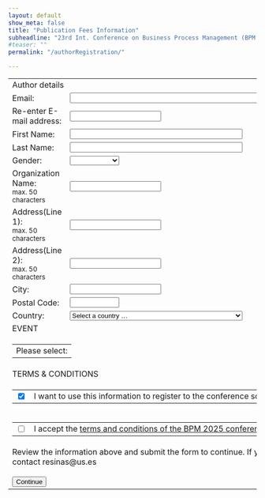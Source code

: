 ```yaml
---
layout: default
show_meta: false
title: "Publication Fees Information"
subheadline: "23rd Int. Conference on Business Process Management (BPM 2025)"
#teaser: ""
permalink: "/authorRegistration/"

---
```


<link rel="stylesheet" href="../assets/css/style.css">

<table>
    <tbody>
        <tr>
            <td colspan="2">
                <div class="orangeBar">
                Author details
                </div>
            </td>
        </tr>
        <tr>
            <td>
                <label class="required">Email:</label>
            </td>
            <td>
                <input type='text' id='email' name='email' maxlength="255" required size="100">
            </td>
        </tr>
        <tr>
            <td>
                <label class="required">Re-enter E-mail address:</label><br>
            </td>
            <td>
                <input type='text' required
                onfocus="validateMail(document.getElementById('email'), this);" 
                oninput="validateMail(document.getElementById('email'), this);">
            </td>
        </tr>
        <tr>
            <td>
               <label class="required">First Name:</label><br>
            </td>
            <td>
               <input type='text' id='name' name='name' maxlength="255" required style="width: 350px">
            </td>
        </tr>
        <tr>
            <td>
               <label class="required">Last Name:</label><br>
            </td>
            <td>
               <input type='text' id='lastName' name='lastName' maxlength="255" required style="width: 350px">
            </td>
        </tr>
        <tr>
            <td>
               <label for="gender" >Gender:</label><br>
            </td>
            <td>
               <select id="gender" name='gender' style="width: 100px">
                  <option value="None" > </option>
                  <option value="Male">Male</option>
                  <option value="Female">Female</option>
                  <option value="Other">Other</option>
               </select>
            </td>
        </tr>
        <tr>
            <td>
               <label class="required">Organization Name:<br /><sub>max. 50 characters</sub></label><br>
            </td>
            <td>
               <input type='text' id='organization' maxlength="255" name='organization' required>
            </td>
        </tr>
        <tr>
            <td>
               <label class="required">Address(Line 1):<br /><sub>max. 50 characters</sub></label><br>
            </td>
            <td>
               <input type='text' id='address1' maxlength="255" name='address1' required>
            </td>
         </tr>
         <tr>
            <td>
               <label for="address2" >Address(Line 2):<br /><sub>max. 50 characters</sub></label><br>
            </td>
            <td>
               <input type='text' id='address2' maxlength="255" name='address2'>
            </td>
         </tr>
         <tr>
            <td>
               <label class="required">City:</label><br>
            </td>
            <td>
               <input type='text' id='city' maxlength="255" name='city' required>
            </td>
         </tr>
         <tr>
            <td>
               <label class="required">Postal Code:</label><br>
            </td>
            <td>
               <input type='text' id='postal' name='postal' maxlength="15" required style="width: 100px">
            </td>
         </tr>
        <tr>
            <td>
               <label class="required">Country:</label><br>
            </td>
            <td>
               <select name="country" id="country" name='country' required style="width: 350px">
                  <option value="0" label="Select a country … " selected="selected">Select a country …       </option>
                  <optgroup id="country-optgroup-Africa" label="Africa">
                     <option value="DZ" label="Algeria">Algeria</option>
                     <option value="AO" label="Angola">Angola</option>
                     <option value="BJ" label="Benin">Benin</option>
                     <option value="BW" label="Botswana">Botswana</option>
                     <option value="BF" label="Burkina Faso">Burkina Faso</option>
                     <option value="BI" label="Burundi">Burundi</option>
                     <option value="CM" label="Cameroon">Cameroon</option>
                     <option value="CV" label="Cape Verde">Cape Verde</option>
                     <option value="CF" label="Central African Republic">Central African Republic</option>
                     <option value="TD" label="Chad">Chad</option>
                     <option value="KM" label="Comoros">Comoros</option>
                     <option value="CG" label="Congo - Brazzaville">Congo - Brazzaville</option>
                     <option value="CD" label="Congo - Kinshasa">Congo - Kinshasa</option>
                     <option value="CI" label="Côte d’Ivoire">Côte d’Ivoire</option>
                     <option value="DJ" label="Djibouti">Djibouti</option>
                     <option value="EG" label="Egypt">Egypt</option>
                     <option value="GQ" label="Equatorial Guinea">Equatorial Guinea</option>
                     <option value="ER" label="Eritrea">Eritrea</option>
                     <option value="ET" label="Ethiopia">Ethiopia</option>
                     <option value="GA" label="Gabon">Gabon</option>
                     <option value="GM" label="Gambia">Gambia</option>
                     <option value="GH" label="Ghana">Ghana</option>
                     <option value="GN" label="Guinea">Guinea</option>
                     <option value="GW" label="Guinea-Bissau">Guinea-Bissau</option>
                     <option value="KE" label="Kenya">Kenya</option>
                     <option value="LS" label="Lesotho">Lesotho</option>
                     <option value="LR" label="Liberia">Liberia</option>
                     <option value="LY" label="Libya">Libya</option>
                     <option value="MG" label="Madagascar">Madagascar</option>
                     <option value="MW" label="Malawi">Malawi</option>
                     <option value="ML" label="Mali">Mali</option>
                     <option value="MR" label="Mauritania">Mauritania</option>
                     <option value="MU" label="Mauritius">Mauritius</option>
                     <option value="YT" label="Mayotte">Mayotte</option>
                     <option value="MA" label="Morocco">Morocco</option>
                     <option value="MZ" label="Mozambique">Mozambique</option>
                     <option value="NA" label="Namibia">Namibia</option>
                     <option value="NE" label="Niger">Niger</option>
                     <option value="NG" label="Nigeria">Nigeria</option>
                     <option value="RW" label="Rwanda">Rwanda</option>
                     <option value="RE" label="Réunion">Réunion</option>
                     <option value="SH" label="Saint Helena">Saint Helena</option>
                     <option value="SN" label="Senegal">Senegal</option>
                     <option value="SC" label="Seychelles">Seychelles</option>
                     <option value="SL" label="Sierra Leone">Sierra Leone</option>
                     <option value="SO" label="Somalia">Somalia</option>
                     <option value="ZA" label="South Africa">South Africa</option>
                     <option value="SD" label="Sudan">Sudan</option>
                     <option value="SZ" label="Swaziland">Swaziland</option>
                     <option value="ST" label="São Tomé and Príncipe">São Tomé and Príncipe</option>
                     <option value="TZ" label="Tanzania">Tanzania</option>
                     <option value="TG" label="Togo">Togo</option>
                     <option value="TN" label="Tunisia">Tunisia</option>
                     <option value="UG" label="Uganda">Uganda</option>
                     <option value="EH" label="Western Sahara">Western Sahara</option>
                     <option value="ZM" label="Zambia">Zambia</option>
                     <option value="ZW" label="Zimbabwe">Zimbabwe</option>
                  </optgroup>
                     <optgroup id="country-optgroup-Americas" label="Americas">
                     <option value="AI" label="Anguilla">Anguilla</option>
                     <option value="AG" label="Antigua and Barbuda">Antigua and Barbuda</option>
                     <option value="AR" label="Argentina">Argentina</option>
                     <option value="AW" label="Aruba">Aruba</option>
                     <option value="BS" label="Bahamas">Bahamas</option>
                     <option value="BB" label="Barbados">Barbados</option>
                     <option value="BZ" label="Belize">Belize</option>
                     <option value="BM" label="Bermuda">Bermuda</option>
                     <option value="BO" label="Bolivia">Bolivia</option>
                     <option value="BR" label="Brazil">Brazil</option>
                     <option value="VG" label="British Virgin Islands">British Virgin Islands</option>
                     <option value="CA" label="Canada">Canada</option>
                     <option value="KY" label="Cayman Islands">Cayman Islands</option>
                     <option value="CL" label="Chile">Chile</option>
                     <option value="CO" label="Colombia">Colombia</option>
                     <option value="CR" label="Costa Rica">Costa Rica</option>
                     <option value="CU" label="Cuba">Cuba</option>
                     <option value="DM" label="Dominica">Dominica</option>
                     <option value="DO" label="Dominican Republic">Dominican Republic</option>
                     <option value="EC" label="Ecuador">Ecuador</option>
                     <option value="SV" label="El Salvador">El Salvador</option>
                     <option value="FK" label="Falkland Islands">Falkland Islands</option>
                     <option value="GF" label="French Guiana">French Guiana</option>
                     <option value="GL" label="Greenland">Greenland</option>
                     <option value="GD" label="Grenada">Grenada</option>
                     <option value="GP" label="Guadeloupe">Guadeloupe</option>
                     <option value="GT" label="Guatemala">Guatemala</option>
                     <option value="GY" label="Guyana">Guyana</option>
                     <option value="HT" label="Haiti">Haiti</option>
                     <option value="HN" label="Honduras">Honduras</option>
                     <option value="JM" label="Jamaica">Jamaica</option>
                     <option value="MQ" label="Martinique">Martinique</option>
                     <option value="MX" label="Mexico">Mexico</option>
                     <option value="MS" label="Montserrat">Montserrat</option>
                     <option value="AN" label="Netherlands Antilles">Netherlands Antilles</option>
                     <option value="NI" label="Nicaragua">Nicaragua</option>
                     <option value="PA" label="Panama">Panama</option>
                     <option value="PY" label="Paraguay">Paraguay</option>
                     <option value="PE" label="Peru">Peru</option>
                     <option value="PR" label="Puerto Rico">Puerto Rico</option>
                     <option value="BL" label="Saint Barthélemy">Saint Barthélemy</option>
                     <option value="KN" label="Saint Kitts and Nevis">Saint Kitts and Nevis</option>
                     <option value="LC" label="Saint Lucia">Saint Lucia</option>
                     <option value="MF" label="Saint Martin">Saint Martin</option>
                     <option value="PM" label="Saint Pierre and Miquelon">Saint Pierre and Miquelon</option>
                     <option value="VC" label="Saint Vincent and the Grenadines">Saint Vincent and the Grenadines</option>
                     <option value="SR" label="Suriname">Suriname</option>
                     <option value="TT" label="Trinidad and Tobago">Trinidad and Tobago</option>
                     <option value="TC" label="Turks and Caicos Islands">Turks and Caicos Islands</option>
                     <option value="VI" label="U.S. Virgin Islands">U.S. Virgin Islands</option>
                     <option value="US" label="United States">United States</option>
                     <option value="UY" label="Uruguay">Uruguay</option>
                     <option value="VE" label="Venezuela">Venezuela</option>
                  </optgroup>
                     <optgroup id="country-optgroup-Asia" label="Asia">
                     <option value="AF" label="Afghanistan">Afghanistan</option>
                     <option value="AM" label="Armenia">Armenia</option>
                     <option value="AZ" label="Azerbaijan">Azerbaijan</option>
                     <option value="BH" label="Bahrain">Bahrain</option>
                     <option value="BD" label="Bangladesh">Bangladesh</option>
                     <option value="BT" label="Bhutan">Bhutan</option>
                     <option value="BN" label="Brunei">Brunei</option>
                     <option value="KH" label="Cambodia">Cambodia</option>
                     <option value="CN" label="China">China</option>
                     <option value="CY" label="Cyprus">Cyprus</option>
                     <option value="GE" label="Georgia">Georgia</option>
                     <option value="HK" label="Hong Kong SAR China">Hong Kong SAR China</option>
                     <option value="IN" label="India">India</option>
                     <option value="ID" label="Indonesia">Indonesia</option>
                     <option value="IR" label="Iran">Iran</option>
                     <option value="IQ" label="Iraq">Iraq</option>
                     <option value="IL" label="Israel">Israel</option>
                     <option value="JP" label="Japan">Japan</option>
                     <option value="JO" label="Jordan">Jordan</option>
                     <option value="KZ" label="Kazakhstan">Kazakhstan</option>
                     <option value="KW" label="Kuwait">Kuwait</option>
                     <option value="KG" label="Kyrgyzstan">Kyrgyzstan</option>
                     <option value="LA" label="Laos">Laos</option>
                     <option value="LB" label="Lebanon">Lebanon</option>
                     <option value="MO" label="Macau SAR China">Macau SAR China</option>
                     <option value="MY" label="Malaysia">Malaysia</option>
                     <option value="MV" label="Maldives">Maldives</option>
                     <option value="MN" label="Mongolia">Mongolia</option>
                     <option value="MM" label="Myanmar [Burma]">Myanmar [Burma]</option>
                     <option value="NP" label="Nepal">Nepal</option>
                     <option value="NT" label="Neutral Zone">Neutral Zone</option>
                     <option value="KP" label="North Korea">North Korea</option>
                     <option value="OM" label="Oman">Oman</option>
                     <option value="PK" label="Pakistan">Pakistan</option>
                     <option value="PS" label="Palestinian Territories">Palestinian Territories</option>
                     <option value="YD" label="People's Democratic Republic of Yemen">People's Democratic Republic of Yemen</option>
                     <option value="PH" label="Philippines">Philippines</option>
                     <option value="QA" label="Qatar">Qatar</option>
                     <option value="SA" label="Saudi Arabia">Saudi Arabia</option>
                     <option value="SG" label="Singapore">Singapore</option>
                     <option value="KR" label="South Korea">South Korea</option>
                     <option value="LK" label="Sri Lanka">Sri Lanka</option>
                     <option value="SY" label="Syria">Syria</option>
                     <option value="TW" label="Taiwan">Taiwan</option>
                     <option value="TJ" label="Tajikistan">Tajikistan</option>
                     <option value="TH" label="Thailand">Thailand</option>
                     <option value="TL" label="Timor-Leste">Timor-Leste</option>
                     <option value="TR" label="Turkey">Turkey</option>
                     <option value="™" label="Turkmenistan">Turkmenistan</option>
                     <option value="AE" label="United Arab Emirates">United Arab Emirates</option>
                     <option value="UZ" label="Uzbekistan">Uzbekistan</option>
                     <option value="VN" label="Vietnam">Vietnam</option>
                     <option value="YE" label="Yemen">Yemen</option>
                  </optgroup>
                     <optgroup id="country-optgroup-Europe" label="Europe">
                     <option value="AL" label="Albania">Albania</option>
                     <option value="AD" label="Andorra">Andorra</option>
                     <option value="AT" label="Austria">Austria</option>
                     <option value="BY" label="Belarus">Belarus</option>
                     <option value="BE" label="Belgium">Belgium</option>
                     <option value="BA" label="Bosnia and Herzegovina">Bosnia and Herzegovina</option>
                     <option value="BG" label="Bulgaria">Bulgaria</option>
                     <option value="HR" label="Croatia">Croatia</option>
                     <option value="CY" label="Cyprus">Cyprus</option>
                     <option value="CZ" label="Czech Republic">Czech Republic</option>
                     <option value="DK" label="Denmark">Denmark</option>
                     <option value="DD" label="East Germany">East Germany</option>
                     <option value="EE" label="Estonia">Estonia</option>
                     <option value="FO" label="Faroe Islands">Faroe Islands</option>
                     <option value="FI" label="Finland">Finland</option>
                     <option value="FR" label="France">France</option>
                     <option value="DE" label="Germany">Germany</option>
                     <option value="GI" label="Gibraltar">Gibraltar</option>
                     <option value="GR" label="Greece">Greece</option>
                     <option value="GG" label="Guernsey">Guernsey</option>
                     <option value="HU" label="Hungary">Hungary</option>
                     <option value="IS" label="Iceland">Iceland</option>
                     <option value="IE" label="Ireland">Ireland</option>
                     <option value="IM" label="Isle of Man">Isle of Man</option>
                     <option value="IT" label="Italy">Italy</option>
                     <option value="JE" label="Jersey">Jersey</option>
                     <option value="XK" label="Kosovo">Kosovo</option>
                     <option value="LV" label="Latvia">Latvia</option>
                     <option value="LI" label="Liechtenstein">Liechtenstein</option>
                     <option value="LT" label="Lithuania">Lithuania</option>
                     <option value="LU" label="Luxembourg">Luxembourg</option>
                     <option value="MK" label="Macedonia">Macedonia</option>
                     <option value="MT" label="Malta">Malta</option>
                     <option value="FX" label="Metropolitan France">Metropolitan France</option>
                     <option value="MD" label="Moldova">Moldova</option>
                     <option value="MC" label="Monaco">Monaco</option>
                     <option value="ME" label="Montenegro">Montenegro</option>
                     <option value="NL" label="Netherlands">Netherlands</option>
                     <option value="NO" label="Norway">Norway</option>
                     <option value="PL" label="Poland">Poland</option>
                     <option value="PT" label="Portugal">Portugal</option>
                     <option value="RO" label="Romania">Romania</option>
                     <option value="RU" label="Russia">Russia</option>
                     <option value="SM" label="San Marino">San Marino</option>
                     <option value="RS" label="Serbia">Serbia</option>
                     <option value="CS" label="Serbia and Montenegro">Serbia and Montenegro</option>
                     <option value="SK" label="Slovakia">Slovakia</option>
                     <option value="SI" label="Slovenia">Slovenia</option>
                     <option value="ES" label="Spain">Spain</option>
                     <option value="SJ" label="Svalbard and Jan Mayen">Svalbard and Jan Mayen</option>
                     <option value="SE" label="Sweden">Sweden</option>
                     <option value="CH" label="Switzerland">Switzerland</option>
                     <option value="UA" label="Ukraine">Ukraine</option>
                     <option value="SU" label="Union of Soviet Socialist Republics">Union of Soviet Socialist Republics</option>
                     <option value="GB" label="United Kingdom">United Kingdom</option>
                     <option value="VA" label="Vatican City">Vatican City</option>
                     <option value="AX" label="Åland Islands">Åland Islands</option>
                  </optgroup>
                     <optgroup id="country-optgroup-Oceania" label="Oceania">
                     <option value="AS" label="American Samoa">American Samoa</option>
                     <option value="AQ" label="Antarctica">Antarctica</option>
                     <option value="AU" label="Australia">Australia</option>
                     <option value="BV" label="Bouvet Island">Bouvet Island</option>
                     <option value="IO" label="British Indian Ocean Territory">British Indian Ocean Territory</option>
                     <option value="CX" label="Christmas Island">Christmas Island</option>
                     <option value="CC" label="Cocos [Keeling] Islands">Cocos [Keeling] Islands</option>
                     <option value="CK" label="Cook Islands">Cook Islands</option>
                     <option value="FJ" label="Fiji">Fiji</option>
                     <option value="PF" label="French Polynesia">French Polynesia</option>
                     <option value="TF" label="French Southern Territories">French Southern Territories</option>
                     <option value="GU" label="Guam">Guam</option>
                     <option value="HM" label="Heard Island and McDonald Islands">Heard Island and McDonald Islands</option>
                     <option value="KI" label="Kiribati">Kiribati</option>
                     <option value="MH" label="Marshall Islands">Marshall Islands</option>
                     <option value="FM" label="Micronesia">Micronesia</option>
                     <option value="NR" label="Nauru">Nauru</option>
                     <option value="NC" label="New Caledonia">New Caledonia</option>
                     <option value="NZ" label="New Zealand">New Zealand</option>
                     <option value="NU" label="Niue">Niue</option>
                     <option value="NF" label="Norfolk Island">Norfolk Island</option>
                     <option value="MP" label="Northern Mariana Islands">Northern Mariana Islands</option>
                     <option value="PW" label="Palau">Palau</option>
                     <option value="PG" label="Papua New Guinea">Papua New Guinea</option>
                     <option value="PN" label="Pitcairn Islands">Pitcairn Islands</option>
                     <option value="WS" label="Samoa">Samoa</option>
                     <option value="SB" label="Solomon Islands">Solomon Islands</option>
                     <option value="GS" label="South Georgia and the South Sandwich Islands">South Georgia and the South Sandwich Islands</option>
                     <option value="TK" label="Tokelau">Tokelau</option>
                     <option value="TO" label="Tonga">Tonga</option>
                     <option value="TV" label="Tuvalu">Tuvalu</option>
                     <option value="UM" label="U.S. Minor Outlying Islands">U.S. Minor Outlying Islands</option>
                     <option value="VU" label="Vanuatu">Vanuatu</option>
                     <option value="WF" label="Wallis and Futuna">Wallis and Futuna</option>
                  </optgroup>
                  </select>
            </td>
        </tr>
        <tr>
            <td colspan="2">
               <div class="orangeBar">
                  EVENT
               </div>
            </td>
         </tr>
        <tr >
            <td colspan="3" >
               <table class="payment">
                  <tr>
                     <td colspan="2">
                        <label class="notRequired_ofc" >Please select: </label>
                     </td>
                  </tr>
            <input type="hidden" id="array" name="array" value="">
               </table> 
            </td>
        </tr>
        <tr>
           <td colspan="2">
              <div class="orangeBar">
               TERMS & CONDITIONS
              </div>
           </td>
        </tr>
        <tr >
         <td colspan="3" >
            <table class="payment">
               <tr>
                  <td>
                     <input type="checkbox" id="info" name="info" value="info" checked/> 
                  </td>
                  <td >
                     <label class="notRequired_ofc">
                        I want to use this information to register to the conference so that I don't need to do the "Free registration"
                     </label>
                 </td>
               </tr>
            </table> 
         </td>
     </tr>
         <tr >
            <td colspan="3" >
               <table class="payment">
                  <tr>
                     <td>
                        <input type="checkbox" id="terms" value="terms" required onclick="checkbox(document.getElementById('terms')) "/> 
                     </td>
                     <td >
                        <label class="required_ofc" for="terms">
                        I accept the <a href="{{ site.baseurl }}/terms" target="_blank">terms and conditions of the BPM 2025 conference.</a>
                        </label>
                    </td>
                  </tr>
               </table> 
            </td>
        </tr>
         <tr >
            <td colspan="2">
                Review the information above and submit the form to continue. If you have any question concerning the author fees please contact resinas@us.es<br><br>
            <input type="submit" class="button" onclick="prepareSubmission(); storedata()" value="Continue" id="submitbutton"> 
            </td>
        </tr>
        </tbody>
  
</table>